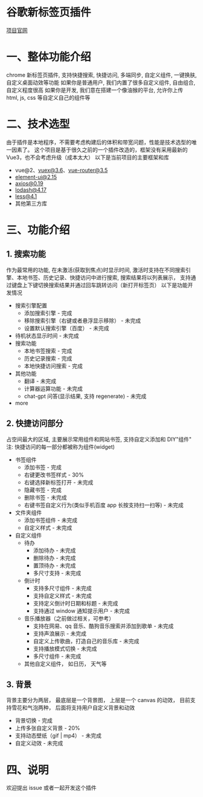 # 谷歌新标签页插件

[项目官网](http://extension.suhaoblog.cn/)

# 一、整体功能介绍

chrome 新标签页插件, 支持快捷搜索, 快捷访问, 多端同步, 自定义组件, 一键换肤, 自定义桌面动效等功能
如果你是普通用户, 我们内置了很多自定义组件, 自由组合, 自定义程度很高
如果你是开发, 我们意在搭建一个像油猴的平台, 允许你上传 html, js, css 等自定义自己的组件等

# 二、技术选型

由于插件是本地程序，不需要考虑构建后的体积和带宽问题，性能是技术选型的唯一因素了。
这个项目是基于很久之前的一个插件改造的，框架没有采用最新的 Vue3，也不会考虑升级（成本太大）
以下是当前项目的主要框架和库

-   vue@2、vuex@3.6、vue-router@3.5
-   element-ui@2.15
-   axios@0.19
-   lodash@4.17
-   less@4.1
-   其他第三方库

# 三、功能介绍

## 1. 搜索功能

作为最常用的功能, 在未激活(获取到焦点)时显示时间, 激活时支持在不同搜索引擎、本地书签、历史记录、快捷访问中进行搜索, 搜索结果将以列表展示， 支持通过键盘上下键切换搜索结果并通过回车跳转访问（新打开标签页）
以下是功能开发情况

-   搜索引擎配置
    -   添加搜索引擎 - 完成
    -   移除搜索引擎（右键或者悬浮显示移除） - 未完成
    -   设置默认搜索引擎（百度） - 未完成
-   待机状态显示时间 - 未完成
-   搜索功能
    -   本地书签搜索 - 完成
    -   历史记录搜索 - 完成
    -   本地快捷访问搜索 - 完成
-   其他功能
    -   翻译 - 未完成
    -   计算器运算功能 - 未完成
    -   chat-gpt 问答(显示结果, 支持 regenerate) - 未完成
-   more

## 2. 快捷访问部分

占空间最大的区域, 主要展示常用组件和网站书签, 支持自定义添加和 DIY"组件"
注: 快捷访问的每一部分都被称为组件(widget)

-   书签组件
    -   添加书签 - 完成
    -   右键更改书签样式 - 30%
    -   右键选择新标签打开 - 未完成
    -   隐藏书签 - 完成
    -   删除书签 - 未完成
    -   右键书签自定义行为(类似手机百度 app 长按支持扫一扫等) - 未完成
-   文件夹组件
    -   添加书签组件 - 未完成
    -   自定义样式 - 未完成
-   自定义组件
    -   待办
        -   添加待办 - 未完成
        -   删除待办 - 未完成
        -   置顶待办 - 未完成
        -   多尺寸支持 - 未完成
    -   倒计时
        -   支持多尺寸组件 - 未完成
        -   支持自定义样式 - 未完成
        -   支持定义倒计时日期和标题 - 未完成
        -   支持通过 window 通知提示用户 - 未完成
    -   音乐播放器（之前做过相关，可参考）
        -   支持在网易、qq 音乐、酷狗音乐搜索并添加到歌单 - 未完成
        -   支持声浪展示 - 未完成
        -   自定义上传歌曲，打造自己的音乐库 - 未完成
        -   支持播放模式切换 - 未完成
        -   多尺寸组件 - 未完成
    -   其他自定义组件， 如日历， 天气等

## 3. 背景

背景主要分为两层， 最底层是一个背景图， 上层是一个 canvas 的动效， 目前支持雪花和气泡两种， 后面将支持用户自定义背景和动效

-   背景切换 - 完成
-   上传多张自定义背景 - 20%
-   支持动态壁纸（gif | mp4） - 未完成
-   自定义动效 - 未完成

# 四、说明

欢迎提出 issue 或者一起开发这个插件
